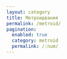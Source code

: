```yaml
---
layout: category
title: Метроидвания
permalink: /metroid/
pagination: 
  enabled: true
  category: metroid
  permalink: /:num/
---
```

